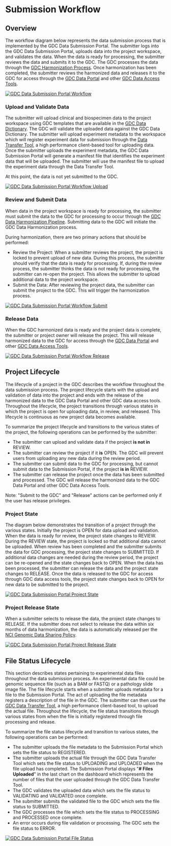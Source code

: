# Submission Workflow

## Overview

The workflow diagram below represents the data submission process that is implemented by the GDC Data Submission Portal. The submitter logs into the GDC Data Submission Portal, uploads data into the project workspace, and validates the data. When the data is ready for processing, the submitter reviews the data and submits it to the GDC. The GDC processes the data through the [GDC Harmonization Process](https://gdc.nci.nih.gov/submit-data/gdc-data-harmonization). Once harmonization has been completed, the submitter reviews the harmonized data and releases it to the GDC for access through the [GDC Data Portal](https://gdc-portal.nci.nih.gov/) and other [GDC Data Access Tools](https://gdc.nci.nih.gov/access-data/data-access-processes-and-tools).

[![GDC Data Submission Portal Workflow](images/GDC_Submission_Portal_Workflow.png)](images/GDC_Submission_Portal_Workflow.png "Click to see the full image.")

### Upload and Validate Data
The submitter will upload clinical and biospecimen data to the project workspace using GDC templates that are available in the [GDC Data Dictionary](https://gdc-docs.nci.nih.gov/Data_Dictionary/). The GDC will validate the uploaded data against the GDC Data Dictionary. The submitter will upload experiment metadata to the workspace which will register experiment data for submission through the [Data Transfer Tool](https://gdc.nci.nih.gov/access-data/gdc-data-transfer-tool), a high performance client-based tool for uploading data. Once the submitter uploads the experiment metadata, the GDC Data Submission Portal will generate a manifest file that identifies the experiment data that will be uploaded. The submitter will use the manifest file to upload the experiment data through the Data Transfer Tool.

At this point, the data is not yet submitted to the GDC.

[![GDC Data Submission Portal Workflow Upload](images/GDC_Submission_Portal_Workflow_Upload.png)](images/GDC_Submission_Portal_Workflow_Upload.png "Click to see the full image.")

### Review and Submit Data
When data in the project workspace is ready for processing, the submitter must submit the data to the GDC for processing to occur through the [GDC Data Harmonization Pipeline](https://gdc.nci.nih.gov/submit-data/gdc-data-harmonization). Submitting data to the GDC will initiate the GDC Data Harmonization process.

During harmonization, there are two primary actions that should be performed:

* Review the Project: When a submitter reviews the project, the project is locked to prevent upload of new data. During this process, the submitter should verify that the data is ready for processing. If, during the review process, the submitter thinks the data is not ready for processing, the submitter can re-open the project. This allows the submitter to upload additional data to the project workspace.
* Submit the Data: After reviewing the project data, the submitter can submit the project to the GDC. This will trigger the harmonization process.

[![GDC Data Submission Portal Workflow Submit](images/GDC_Submission_Portal_Workflow_Submit.png)](images/GDC_Submission_Portal_Workflow_Submit.png "Click to see the full image.")

### Release Data
When the GDC harmonized data is ready and the project data is complete, the submitter or project owner will release the project. This will release harmonized data to the GDC for access through the [GDC Data Portal](https://gdc-portal.nci.nih.gov/) and other [GDC Data Access Tools](https://gdc.nci.nih.gov/access-data/data-access-processes-and-tools).

[![GDC Data Submission Portal Workflow Release](images/GDC_Submission_Portal_Workflow_Release.png)](images/GDC_Submission_Portal_Workflow_Release.png "Click to see the full image.")

## Project Lifecycle

The lifecycle of a project in the GDC describes the workflow throughout the data submission process. The project lifecycle starts with the upload and validation of data into the project and ends with the release of the harmonized data to the GDC Data Portal and other GDC data access tools. Throughout the lifecycle, the project transitions through various states in which the project is open for uploading data, in review, and released. This lifecycle is continuous as new project data becomes available.

To summarize the project lifecycle and transitions to the various states of the project, the following operations can be performed by the submitter:

* The submitter can upload and validate data if the project __is not in__ REVIEW.
* The submitter can review the project if it __is__ OPEN. The GDC will prevent users from uploading any new data during the review period.
* The submitter can submit data to the GDC for processing, but cannot submit data to the Submission Portal, if the project __is in__ REVIEW.
* The submitter can release the project once the data has been submitted and processed. The GDC will release the harmonized data to the GDC Data Portal and other GDC Data Access Tools.

Note: "Submit to the GDC" and "Release" actions can be performed only if the user has release privileges.

### Project State
The diagram below demonstrates the transition of a project through the various states. Initially the project is OPEN for data upload and validation. When the data is ready for review, the project state changes to REVIEW. During the REVIEW state, the project is locked so that additional data cannot be uploaded. When review has been completed and the submitter submits the data for GDC processing, the project state changes to SUBMITTED. If additional data changes are needed during the review period, the project can be re-opened and the state changes back to OPEN. When the data has been processed, the submitter can release the data and the project state changes to RELEASE. Once the data is released to the GDC for access through GDC data access tools, the project state changes back to OPEN for new data to be submitted to the project.

[![GDC Data Submission Portal Project State](images/GDC_Submission_Portal_Workflow_Project_State.png)](images/GDC_Submission_Portal_Workflow_Release_State.png "Click to see the full image.")

### Project Release State
When a submitter selects to release the data, the project state changes to RELEASE. If the submitter does not select to release the data within six months of data harmonization, the data is automatically released per the [NCI Genomic Data Sharing Policy](http://www.cancer.gov/grants-training/grants-management/nci-policies/genomic-data).

[![GDC Data Submission Portal Project Release State](images/GDC_Submission_Portal_Workflow_Project_Release_State.png)](images/GDC_Submission_Portal_Workflow_Project_Release_State.png "Click to see the full image.")

## File Status Lifecycle

This section describes states pertaining to experimental data files throughout the data submission process. An experimental data file could be genomic sequence file (such as a BAM or FASTQ) or a pathology slide image file. The file lifecycle starts when a submitter uploads metadata for a file to the Submission Portal. The act of uploading the file metadata registers a description of the file in the GDC. The submitter can then use the [GDC Data Transfer Tool](https://gdc.nci.nih.gov/access-data/gdc-data-transfer-tool), a high performance client-based tool, to upload the actual file. Throughout the lifecycle, the file status transitions through various states from when the file is initially registered through file processing and release.

To summarize the file status lifecycle and transition to various states, the following operations can be performed:

* The submitter uploads the file metadata to the Submission Portal which sets the file status to REGISTERED.
* The submitter uploads the actual file through the GDC Data Transfer Tool which sets the file status to UPLOADING and UPLOADED when the file upload has completed. The Submission Portal displays "__# Files Uploaded__" in the last chart on the dashboard which represents the number of files that the user uploaded through the GDC Data Transfer Tool.
* The GDC validates the uploaded data which sets the file status to VALIDATING and VALIDATED once complete.
* The submitter submits the validated file to the GDC which sets the file status to SUBMITTED.
* The GDC processes the file which sets the file status to PROCESSING and PROCESSED once complete.
* An error occurs during file validation or processing. The GDC sets the file status to ERROR.

[![GDC Data Submission Portal File Status](images/GDC_Submission_Portal_Workflow_File_Status.png)](images/GDC_Submission_Portal_Workflow_File_Status.png "Click to see the full image.")
